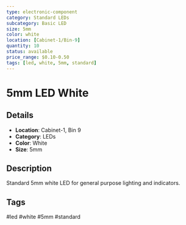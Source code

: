 ```yaml
---
type: electronic-component
category: Standard LEDs
subcategory: Basic LED
size: 5mm
color: white
location: [Cabinet-1/Bin-9]
quantity: 10
status: available
price_range: $0.10-0.50
tags: [led, white, 5mm, standard]
---
```


# 5mm LED White

## Details

- **Location**: Cabinet-1, Bin 9
- **Category**: LEDs
- **Color**: White
- **Size**: 5mm

## Description

Standard 5mm white LED for general purpose lighting and indicators.

## Tags

#led #white #5mm #standard
